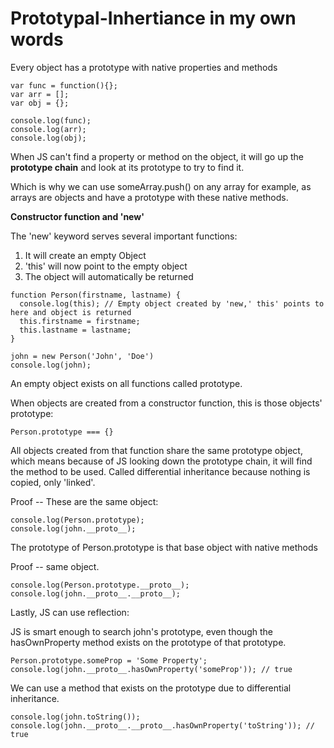 # Prototypal-Inhertiance in my own words


Every object has a prototype with native properties and methods

```
var func = function(){};
var arr = [];
var obj = {};

console.log(func);
console.log(arr);
console.log(obj);

```


When JS can't find a property or method on the object, it will go up the **prototype chain** and look at its prototype to try to find it. 

Which is why we can use someArray.push() on any array for example, as arrays are objects and have a prototype with these native methods.

**Constructor function and 'new'**

The 'new' keyword serves several important functions:
1) It will create an empty Object
2) 'this' will now point to the empty object
3) The object will automatically be returned 

```
function Person(firstname, lastname) {
  console.log(this); // Empty object created by 'new,' this' points to here and object is returned
  this.firstname = firstname;
  this.lastname = lastname;
}

john = new Person('John', 'Doe')
console.log(john);
```


An empty object exists on all functions called prototype.

When objects are created from a constructor function, this is those objects' prototype:
```
Person.prototype === {} 
```
All objects created from that function share the same prototype object, which means because of JS looking down the prototype chain, it will find the method to be used.
Called differential inheritance because nothing is copied, only 'linked'. 


Proof -- These are the same object: 
```
console.log(Person.prototype);
console.log(john.__proto__);
```

The prototype of Person.prototype is that base object with native methods

Proof -- same object. 
```
console.log(Person.prototype.__proto__);
console.log(john.__proto__.__proto__);
```

Lastly, JS can use reflection:

JS is smart enough to search john's prototype, even though the hasOwnProperty method exists on the prototype of that prototype. 

```
Person.prototype.someProp = 'Some Property';
console.log(john.__proto__.hasOwnProperty('someProp')); // true 
```

We can use a method that exists on the prototype due to differential inheritance. 
```
console.log(john.toString());
console.log(john.__proto__.__proto__.hasOwnProperty('toString')); // true
```

```
